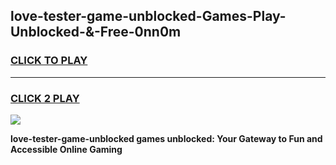 
## love-tester-game-unblocked-Games-Play-Unblocked-&-Free-0nn0m
<h3>
<a href="https://premium76.site?title=love-tester-game-unblocked&ref=24A">CLICK TO PLAY</a></h3>
<hr>

<h3>
<a href="https://premium76.site?title=love-tester-game-unblocked&ref=24A">CLICK 2 PLAY</a>
  
</h3>

<a href="https://premium76.site?title=love-tester-game-unblocked&ref=24A"><img src="https://clearcache.store/games.png"></a>


**love-tester-game-unblocked games unblocked: Your Gateway to Fun and Accessible Online Gaming**
